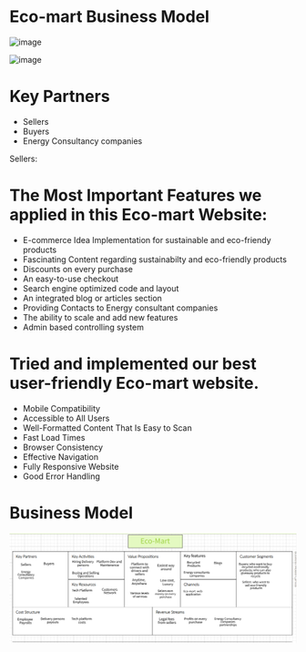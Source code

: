 
# Eco-mart Business Model





![image](https://user-images.githubusercontent.com/41589522/127045947-f3f8705c-d196-4ad1-80f8-3b67b1bfe0d3.png)

![image](https://user-images.githubusercontent.com/41589522/127046407-c2a31bbc-f1b9-4efc-bdf7-e351e369c518.png)

# Key Partners
- Sellers
- Buyers
- Energy Consultancy companies

Sellers: 




# The Most Important Features we applied in this Eco-mart Website:
- E-commerce Idea Implementation for sustainable and eco-friendy products
- Fascinating Content regarding sustainabilty and eco-friendly products
- Discounts on every purchase
- An easy-to-use checkout
- Search engine optimized code and layout
- An integrated blog or articles section
- Providing Contacts to Energy consultant companies 
- The ability to scale and add new features
- Admin based controlling system


# Tried and implemented our best user-friendly Eco-mart website.
- Mobile Compatibility
- Accessible to All Users
- Well-Formatted Content That Is Easy to Scan
- Fast Load Times
- Browser Consistency
- Effective Navigation
- Fully Responsive Website
- Good Error Handling





# Business Model
![Capture](https://github.com/YashKandalkar/eco-mart/blob/1408487da00804cfb10a59e58f7606f5d7d52c38/images/EcomartBusinessModel.png)
